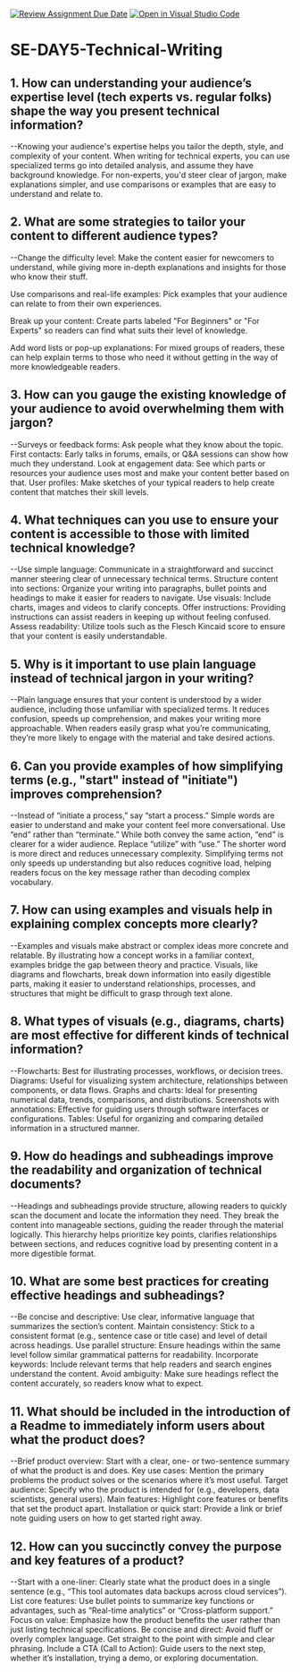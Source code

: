 [![Review Assignment Due Date](https://classroom.github.com/assets/deadline-readme-button-22041afd0340ce965d47ae6ef1cefeee28c7c493a6346c4f15d667ab976d596c.svg)](https://classroom.github.com/a/zsAR-pyY)
[![Open in Visual Studio Code](https://classroom.github.com/assets/open-in-vscode-2e0aaae1b6195c2367325f4f02e2d04e9abb55f0b24a779b69b11b9e10269abc.svg)](https://classroom.github.com/online_ide?assignment_repo_id=15645083&assignment_repo_type=AssignmentRepo)
# SE-DAY5-Technical-Writing
## 1. How can understanding your audience’s expertise level (tech experts vs. regular folks) shape the way you present technical information?
--Knowing your audience's expertise helps you tailor the depth, style, and complexity of your content. When writing for technical experts, you can use specialized terms go into detailed analysis, and assume they have background knowledge. For non-experts, you'd steer clear of jargon, make explanations simpler, and use comparisons or examples that are easy to understand and relate to.

## 2. What are some strategies to tailor your content to different audience types?
--Change the difficulty level: Make the content easier for newcomers to understand, while giving more in-depth explanations and insights for those who know their stuff.

Use comparisons and real-life examples: Pick examples that your audience can relate to from their own experiences.

Break up your content: Create parts labeled "For Beginners" or "For Experts" so readers can find what suits their level of knowledge.

Add word lists or pop-up explanations: For mixed groups of readers, these can help explain terms to those who need it without getting in the way of more knowledgeable readers.

## 3. How can you gauge the existing knowledge of your audience to avoid overwhelming them with jargon?
--Surveys or feedback forms: Ask people what they know about the topic.
First contacts: Early talks in forums, emails, or Q&A sessions can show how much they understand.
Look at engagement data: See which parts or resources your audience uses most and make your content better based on that.
User profiles: Make sketches of your typical readers to help create content that matches their skill levels.

## 4. What techniques can you use to ensure your content is accessible to those with limited technical knowledge?
--Use simple language: Communicate in a straightforward and succinct manner steering clear of unnecessary technical terms. 
Structure content into sections: Organize your writing into paragraphs, bullet points and headings to make it easier for readers to navigate. 
Use visuals: Include charts, images and videos to clarify concepts. 
Offer instructions: Providing instructions can assist readers in keeping up without feeling confused. 
Assess readability: Utilize tools such as the Flesch Kincaid score to ensure that your content is easily understandable.

## 5. Why is it important to use plain language instead of technical jargon in your writing?
--Plain language ensures that your content is understood by a wider audience, including those unfamiliar with specialized terms. It reduces confusion, speeds up comprehension, and makes your writing more approachable. When readers easily grasp what you’re communicating, they’re more likely to engage with the material and take desired actions.

## 6. Can you provide examples of how simplifying terms (e.g., "start" instead of "initiate") improves comprehension?
--Instead of “initiate a process,” say “start a process.” Simple words are easier to understand and make your content feel more conversational.
Use “end” rather than “terminate.” While both convey the same action, “end” is clearer for a wider audience.
Replace “utilize” with “use.” The shorter word is more direct and reduces unnecessary complexity. Simplifying terms not only speeds up understanding but also reduces cognitive load, helping readers focus on the key message rather than decoding complex vocabulary.

## 7. How can using examples and visuals help in explaining complex concepts more clearly?
--Examples and visuals make abstract or complex ideas more concrete and relatable. By illustrating how a concept works in a familiar context, examples bridge the gap between theory and practice. Visuals, like diagrams and flowcharts, break down information into easily digestible parts, making it easier to understand relationships, processes, and structures that might be difficult to grasp through text alone.

## 8. What types of visuals (e.g., diagrams, charts) are most effective for different kinds of technical information?
--Flowcharts: Best for illustrating processes, workflows, or decision trees.
Diagrams: Useful for visualizing system architecture, relationships between components, or data flows.
Graphs and charts: Ideal for presenting numerical data, trends, comparisons, and distributions.
Screenshots with annotations: Effective for guiding users through software interfaces or configurations.
Tables: Useful for organizing and comparing detailed information in a structured manner.

## 9. How do headings and subheadings improve the readability and organization of technical documents?
--Headings and subheadings provide structure, allowing readers to quickly scan the document and locate the information they need. They break the content into manageable sections, guiding the reader through the material logically. This hierarchy helps prioritize key points, clarifies relationships between sections, and reduces cognitive load by presenting content in a more digestible format.

## 10. What are some best practices for creating effective headings and subheadings?
--Be concise and descriptive: Use clear, informative language that summarizes the section’s content.
Maintain consistency: Stick to a consistent format (e.g., sentence case or title case) and level of detail across headings.
Use parallel structure: Ensure headings within the same level follow similar grammatical patterns for readability.
Incorporate keywords: Include relevant terms that help readers and search engines understand the content.
Avoid ambiguity: Make sure headings reflect the content accurately, so readers know what to expect.

## 11. What should be included in the introduction of a Readme to immediately inform users about what the product does?
--Brief product overview: Start with a clear, one- or two-sentence summary of what the product is and does.
Key use cases: Mention the primary problems the product solves or the scenarios where it’s most useful.
Target audience: Specify who the product is intended for (e.g., developers, data scientists, general users).
Main features: Highlight core features or benefits that set the product apart.
Installation or quick start: Provide a link or brief note guiding users on how to get started right away.

## 12. How can you succinctly convey the purpose and key features of a product?
--Start with a one-liner: Clearly state what the product does in a single sentence (e.g., “This tool automates data backups across cloud services”).
List core features: Use bullet points to summarize key functions or advantages, such as “Real-time analytics” or “Cross-platform support.”
Focus on value: Emphasize how the product benefits the user rather than just listing technical specifications.
Be concise and direct: Avoid fluff or overly complex language. Get straight to the point with simple and clear phrasing.
Include a CTA (Call to Action): Guide users to the next step, whether it’s installation, trying a demo, or exploring documentation.
